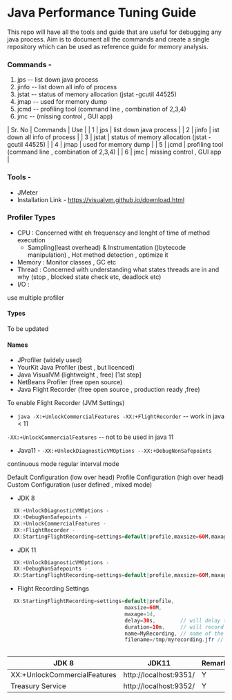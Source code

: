# Java Performance Tuning Guide

This repo will have all the tools and guide that are useful for debugging any java process. Aim  is to document all the commands and create a single repository which can be used as reference guide for memory analysis.



### Commands - 
1) jps -- list down java process 
2) jinfo -- list down all info of process
3) jstat -- status of memory allocation (jstat -gcutil 44525)
4) jmap -- used for memory dump
5) jcmd -- profiling tool (command line , combination of 2,3,4) 
6) jmc -- (missing control , GUI app)

| Sr. No  | Commands | Use |
| 1 | jps  | list down java process |
| 2 | jinfo | ist down all info of process |
| 3 | jstat  | status of memory allocation (jstat -gcutil 44525) |
| 4 | jmap | used for memory dump |
| 5 | jcmd  | profiling tool (command line , combination of 2,3,4) |
| 6 | jmc  | missing control , GUI app |


### Tools - 
* JMeter
* Installation Link - https://visualvm.github.io/download.html

### Profiler Types
- CPU : Concerned witht eh frequenscy and lenght of time of method execution  
    * Sampling(least overhead) & Instrumentation ()bytecode manipulation) ,  Hot method detection , optimize it 
- Memory : Monitor classes , GC etc
- Thread : Concerned with understanding what states threads are in and why (stop , blocked state check etc, deadlock etc)
- I/O : 

 use multiple profiler 
 
#### Types
To be updated 

#### Names 
+ JProfiler (widely used)
+ YourKit Java Profiler (best , but licenced)
+ Java VisualVM (lightweight , free) [1st step]
+ NetBeans Profiler (free open source)
+ Java Flight Recorder (free open source , production ready ,free)


To enable Flight Recorder (JVM Settings)
* `java -X:+UnlockCommercialFeatures -XX:+FlightRecorder` -- work in  java < 11

 `-XX:+UnlockCommercialFeatures`  -- not to be used in java 11
 
 - Java11 - 
 `-XX:+UnlockDiagnosticVMOptions --XX:+DebugNonSafepoints`
 
 continuous mode 
 regular interval mode 
 
 Default Configuration (low over head)
 Profile Configuration (high over head)
 Custom Configuration (user defined , mixed mode)
 
- JDK 8
``` java 
  XX:+UnlockDiagnosticVMOptions -
  XX:+DebugNonSafepoints -
  XX:+UnlockCommercialFeatures -
  XX:+FlightRecorder - 
  XX:StartingFlightRecording=settings=default|profile,maxsize=60M,maxage=1d
```  

- JDK 11
``` java 
  XX:+UnlockDiagnosticVMOptions -
  XX:+DebugNonSafepoints -
  XX:StartingFlightRecording=settings=default|profile,maxsize=60M,maxage=1d
```  

- Flight Recording Settings 
``` java
  XX:StartingFlightRecording=settings=default|profile,
                                      maxsize=60M,
                                      maxage=1d,
                                      delay=30s,        // will delay the recording after 30 sec , warmup etc 
                                      duration=10m,     // will record the application for 10 min 
                                      name=MyRecording, // name of the recording 
                                      filename=/tmp/myrecording.jfr // path for recording
                                      
``` 

 | JDK 8  | JDK11 | Remarks|
| ------------- | ------------- | ------------- |
| XX:+UnlockCommercialFeatures | http://localhost:9351/  | Y |
| Treasury Service  | http://localhost:9352/  | Y |


 
